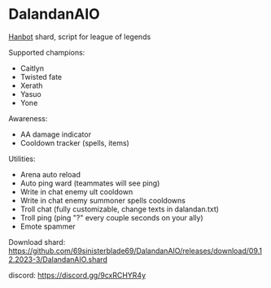 # DalandanAIO
[Hanbot](https://t.me/hanbot_never_die) shard, script for league of legends

Supported champions:
- Caitlyn
- Twisted fate
- Xerath
- Yasuo
- Yone
  
Awareness:
- AA damage indicator
- Cooldown tracker (spells, items)

Utilities: 
- Arena auto reload 
- Auto ping ward (teammates will see ping) 
- Write in chat enemy ult cooldown
- Write in chat enemy summoner spells cooldowns
- Troll chat (fully customizable, change texts in dalandan.txt)
- Troll ping (ping "?" every couple seconds on your ally)
- Emote spammer


Download shard: https://github.com/69sinisterblade69/DalandanAIO/releases/download/09.12.2023-3/DalandanAIO.shard

discord: https://discord.gg/9cxRCHYR4y
